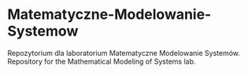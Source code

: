# Matematyczne-Modelowanie-Systemow
Repozytorium dla laboratorium Matematyczne Modelowanie Systemów. Repository for the Mathematical Modeling of Systems lab.
